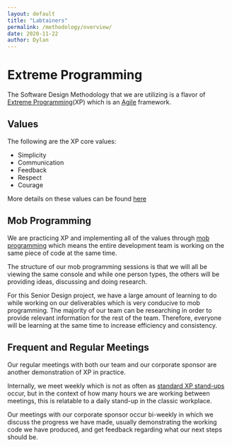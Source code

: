 ```yaml
---
layout: default
title: "Labtainers"
permalink: /methodology/overview/
date: 2020-11-22
author: Dylan
---
```

# Extreme Programming
The Software Design Methodology that we are utilizing is a flavor of [Extreme Programming](http://www.extremeprogramming.org/)\(XP\) which is an [Agile](https://www.agilealliance.org/agile101/) framework. 

## Values
The following are the XP core values:

- Simplicity
- Communication
- Feedback
- Respect
- Courage

More details on these values can be found [here](http://www.extremeprogramming.org/values.html)

## Mob Programming
We are practicing XP and implementing all of the values through [mob programming](https://www.agilealliance.org/glossary/mob-programming/) which means the entire development team is working on the same piece of code at the same time. 

The structure of our mob programming sessions is that we will all be viewing the same console and while one person types, the others will be providing ideas, discussing and doing research. 

For this Senior Design project, we have a large amount of learning to do while working on our deliverables which is very conducive to mob programming. The majority of our team can be researching in order to provide relevant information for the rest of the team. Therefore, everyone will be learning at the same time to increase efficiency and consistency.

## Frequent and Regular Meetings
Our regular meetings with both our team and our corporate sponsor are another demonstration of XP in practice. 

Internally, we meet weekly which is not as often as [standard XP stand-ups](http://www.extremeprogramming.org/rules/standupmeeting.html) occur, but in the context of how many hours we are working between meetings, this is relatable to a daily stand-up in the classic workplace. 

Our meetings with our corporate sponsor occur bi-weekly in which we discuss the progress we have made, usually demonstrating the working code we have produced, and get feedback regarding what our next steps should be. 
